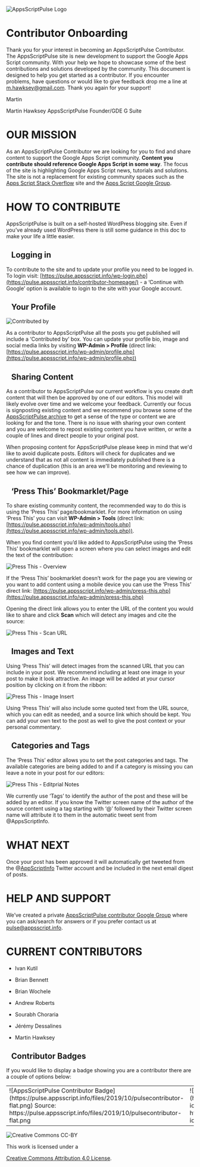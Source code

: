 ![AppsScriptPulse Logo](image_0.png)

# Contributor Onboarding

Thank you for your interest in becoming an AppsScriptPulse Contributor. The AppsScriptPulse site is new development to support the Google Apps Script community. With your help we hope to showcase some of the best contributions and solutions developed by the community. This document is designed to help you get started as a contributor. If you encounter problems, have questions or would like to give feedback drop me a line at [m.hawksey@gmail.com](mailto:m.hawksey@gmail.com). Thank you again for your support!

Martin

Martin Hawksey
AppsScriptPulse Founder/GDE G Suite 

# OUR MISSION

As an AppsScriptPulse Contributor we are looking for you to find and share content to support the Google Apps Script community. **Content you contribute should reference Google Apps Script in some way**. The focus of the site is highlighting Google Apps Script news, tutorials and solutions. The site is not a replacement for existing community spaces such as the [Apps Script Stack Overflow](https://stackoverflow.com/questions/tagged/google-apps-script) site and the [Apps Script Google Group](https://groups.google.com/forum/#!forum/google-apps-script-community).

# HOW TO CONTRIBUTE  

AppsScriptPulse is built on a self-hosted WordPress blogging site. Even if you’ve already used WordPress there is still some guidance in this doc to make your life a little easier.

##  Logging in 

To contribute to the site and to update your profile you need to be logged in. To login visit: [https://pulse.appsscript.info/wp-login.php](https://pulse.appsscript.info/contributor-homepage/) - a ‘Continue with Google’ option is available to login to the site with your Google account.

##  Your Profile 

![Contributed by](image_1.png)

As a contributor to AppsScriptPulse all the posts you get published will include a ‘Contributed by’  box. You can update your profile bio, image and social media links by visiting **WP-Admin > Profile** (direct link: [https://pulse.appsscript.info/wp-admin/profile.php](https://pulse.appsscript.info/wp-admin/profile.php))

##  Sharing Content  

As a contributor to AppsScriptPulse our current workflow is you create draft content that will then be approved by one of our editors. This model will likely evolve over time and we welcome your feedback. Currently our focus is signposting existing content and we recommend you browse some of the [AppsScript](https://pulse.appsscript.info/)[Pulse](https://pulse.appsscript.info/)[ archive](https://pulse.appsscript.info/) to get a sense of the type or content we are looking for and the tone. There is no issue with sharing your own content and you are welcome to repost existing content you have written, or write a couple of lines and direct people to your original post. 

When proposing content for AppsScriptPulse please keep in mind that we'd like to avoid duplicate posts. Editors will check for duplicates and we understand that as not all content is immediately published there is a chance of duplication (this is an area we'll be monitoring and reviewing to see how we can improve).

##  ‘Press This’ Bookmarklet/Page     

To share existing community content, the recommended way to do this is using the ‘Press This’ page/bookmarklet. For more information on using ‘Press This’ you can visit **WP-Admin > Tools** (direct link: [https://pulse.appsscript.info/wp-admin/tools.php](https://pulse.appsscript.info/wp-admin/tools.php)).

When you find content you’d like added to AppsScriptPulse using the ‘Press This’ bookmarklet will open a screen where you can select images and edit the text of the contribution: 

![Press This - Overview](image_2.png)

If the ‘Press This’ bookmarklet doesn’t work for the page you are viewing or you want to add content using a mobile device you can use the ‘Press This’ direct link: [https://pulse.appsscript.info/wp-admin/press-this.php](https://pulse.appsscript.info/wp-admin/press-this.php) 

Opening the direct link allows you to enter the URL of the content you would like to share and click **Scan** which will detect any images and cite the source:

![Press This - Scan URL](image_3.png)

##  Images and Text  

Using ‘Press This’ will detect images from the scanned URL that you can include in your post. We recommend including at least one image in your post to make it look attractive. An image will be added at your cursor position by clicking on it from the ribbon:

![Press This - Image Insert](image_4.png)

Using ‘Press This’ will also include some quoted text from the URL source, which you can edit as needed, and a source link which should be kept. You can add your own text to the post as well to give the post context or your personal commentary.

##  Categories and Tags  

The ‘Press This’ editor allows you to set the post categories and tags. The available categories are being added to and if a category is missing you can leave a note in your post for our editors:

![Press This - Editprial Notes](image_5.png) 

We currently use ‘Tags’ to identify the author of the post and these will be added by an editor. If you know the Twitter screen name of the author of the source content using a tag starting with ‘@’ followed by their Twitter screen name will attribute it to them in the automatic tweet sent from @AppsScriptInfo.  

# WHAT NEXT

Once your post has been approved it will automatically get tweeted from the @[AppScriptInfo](https://twitter.com/appsscriptinfo) Twitter account and be included in the next email digest of posts.

# HELP AND SUPPORT 

We’ve created a private [AppsScript](https://groups.google.com/forum/#!forum/appsscriptpulse-contributors)[Pulse](https://groups.google.com/forum/#!forum/appsscriptpulse-contributors)[ contributor Google Group](https://groups.google.com/forum/#!forum/appsscriptpulse-contributors) where you can ask/search for answers or if you prefer contact us at [pulse@appsscript.info](mailto:pulse@appsscript.info).  

# CURRENT CONTRIBUTORS

* Ivan Kutil

* Brian Bennett

* Brian Wochele

* Andrew Roberts

* Sourabh Choraria

* Jérémy Dessalines

* Martin Hawksey

##  Contributor Badges 

If you would like to display a badge showing you are a contributor there are a couple of options below:

<table>
  <tr>
    <td>![AppsScriptPulse Contributor Badge](https://pulse.appsscript.info/files/2019/10/pulsecontributor-flat.png) 
Source: https://pulse.appsscript.info/files/2019/10/pulsecontributor-flat.png </td>
    <td>![AppsScriptPulse Contributor Icon](https://pulse.appsscript.info/files/2019/10/pulsecontributor-icon.png) 
Source: https://pulse.appsscript.info/files/2019/10/pulsecontributor-icon.png </td>
  </tr>
</table>


![Creative Commons CC-BY](image_6.png) 

This work is licensed under a

 [Creative Commons Attribution 4.0 License](http://creativecommons.org/licenses/by/4.0/).

